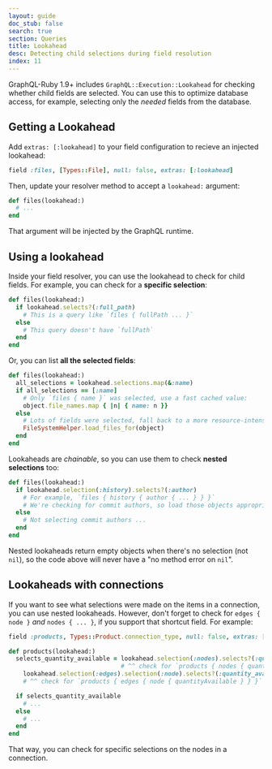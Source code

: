 ```yaml
---
layout: guide
doc_stub: false
search: true
section: Queries
title: Lookahead
desc: Detecting child selections during field resolution
index: 11
---
```


GraphQL-Ruby 1.9+ includes `GraphQL::Execution::Lookahead` for checking whether child fields are selected. You can use this to optimize database access, for example, selecting only the _needed_ fields from the database.

## Getting a Lookahead

Add `extras: [:lookahead]` to your field configuration to recieve an injected lookahead:

```ruby
field :files, [Types::File], null: false, extras: [:lookahead]
```

Then, update your resolver method to accept a `lookahead:` argument:

```ruby
def files(lookahead:)
  # ...
end
```

That argument will be injected by the GraphQL runtime.

## Using a lookahead

Inside your field resolver, you can use the lookahead to check for child fields. For example, you can check for a __specific selection__:

```ruby
def files(lookahead:)
  if lookahead.selects?(:full_path)
    # This is a query like `files { fullPath ... }`
  else
    # This query doesn't have `fullPath`
  end
end
```

Or, you can list __all the selected fields__:

```ruby
def files(lookahead:)
  all_selections = lookahead.selections.map(&:name)
  if all_selections == [:name]
    # Only `files { name }` was selected, use a fast cached value:
    object.file_names.map { |n| { name: n }}
  else
    # Lots of fields were selected, fall back to a more resource-intensive approach
    FileSystemHelper.load_files_for(object)
  end
end
```

Lookaheads are _chainable_, so you can use them to check __nested selections__ too:

```ruby
def files(lookahead:)
  if lookahead.selection(:history).selects?(:author)
    # For example, `files { history { author { ... } } }`
    # We're checking for commit authors, so load those objects appropriately ...
  else
    # Not selecting commit authors ...
  end
end
```

Nested lookaheads return empty objects when there's no selection (not `nil`), so the code above will never have a "no method error on `nil`".

## Lookaheads with connections

If you want to see what selections were made on the items in a connection, you can use nested lookaheads. However, don't forget to check for `edges { node }` _and_ `nodes { ... }`, if you support that shortcut field. For example:

```ruby
field :products, Types::Product.connection_type, null: false, extras: [:lookahead]

def products(lookahead:)
  selects_quantity_available = lookahead.selection(:nodes).selects?(:quantity_available) ||
                               # ^^ check for `products { nodes { quantityAvailable } }`
    lookahead.selection(:edges).selection(:node).selects?(:quantity_available)
    # ^^ check for `products { edges { node { quantityAvailable } } }`

  if selects_quantity_available
    # ...
  else
    # ...
  end
end
```

That way, you can check for specific selections on the nodes in a connection.
